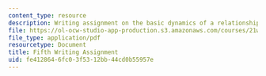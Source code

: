 ```yaml
---
content_type: resource
description: Writing assignment on the basic dynamics of a relationship.
file: https://ol-ocw-studio-app-production.s3.amazonaws.com/courses/21w-731-4-writing-and-experience-spring-2002/fe4128646fc03f5312bb44cd0b55957e_assignment5.pdf
file_type: application/pdf
resourcetype: Document
title: Fifth Writing Assignment
uid: fe412864-6fc0-3f53-12bb-44cd0b55957e
---
```

